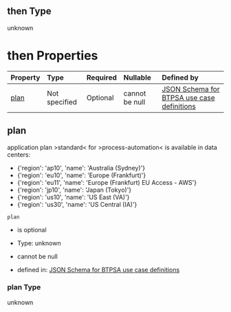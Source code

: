 ## then Type

unknown

# then Properties

| Property      | Type          | Required | Nullable       | Defined by                                                                                                                                                                                                                                      |
| :------------ | :------------ | :------- | :------------- | :---------------------------------------------------------------------------------------------------------------------------------------------------------------------------------------------------------------------------------------------- |
| [plan](#plan) | Not specified | Optional | cannot be null | [JSON Schema for BTPSA use case definitions](btpsa-usecase-properties-services-items-allof-2-then-allof-39-then-allof-1-then-properties-plan.md "undefined#/properties/services/items/allOf/2/then/allOf/39/then/allOf/1/then/properties/plan") |

## plan

application plan >standard< for >process-automation< is available in data centers:

*   {'region': 'ap10', 'name': 'Australia (Sydney)'}
*   {'region': 'eu10', 'name': 'Europe (Frankfurt)'}
*   {'region': 'eu11', 'name': 'Europe (Frankfurt) EU Access - AWS'}
*   {'region': 'jp10', 'name': 'Japan (Tokyo)'}
*   {'region': 'us10', 'name': 'US East (VA)'}
*   {'region': 'us30', 'name': 'US Central (IA)'}

`plan`

*   is optional

*   Type: unknown

*   cannot be null

*   defined in: [JSON Schema for BTPSA use case definitions](btpsa-usecase-properties-services-items-allof-2-then-allof-39-then-allof-1-then-properties-plan.md "undefined#/properties/services/items/allOf/2/then/allOf/39/then/allOf/1/then/properties/plan")

### plan Type

unknown
